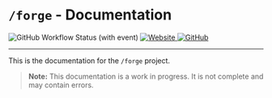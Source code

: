 # `/forge` - Documentation

![GitHub Workflow Status (with event)](https://img.shields.io/github/actions/workflow/status/xavier2p/wiki/documentation.yml?style=for-the-badge&logo=github-actions&label=docs)
[![Website](https://img.shields.io/website?up_message=UP&down_message=DOWN&url=https%3A%2F%2Fxavier2p.github.io%2Fwiki&style=for-the-badge&logo=mdbook)
](https://xavier2p.github.io/wiki)
[![GitHub](https://img.shields.io/github/license/xavier2p/wiki?style=for-the-badge&logo=github&color=yellow)
](./LICENSE.md)

---

This is the documentation for the `/forge` project.

> **Note:** This documentation is a work in progress. It is not complete and may contain errors.
